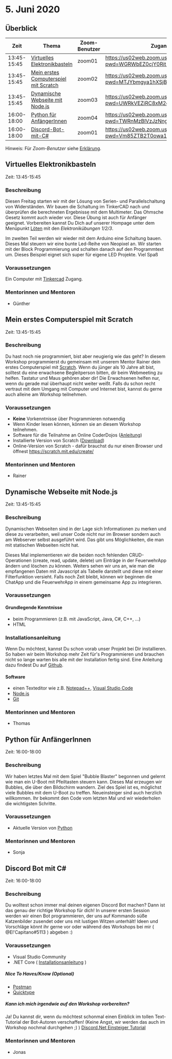 # 5. Juni 2020

## Überblick

| Zeit        | Thema                                                                           | Zoom-Benutzer | Zugangslink                                                                |
| ----------- | ------------------------------------------------------------------------------- | ------------- | -------------------------------------------------------------------------- |
| 13:45-15:45 | [Virtuelles Elektronikbasteln](#virtuelles-elektronikbasteln)                   | zoom01        | https://us02web.zoom.us/j/84139135484?pwd=WGRWbEZ0cjY0Rit2SVVxSWFuUmhyUT09 |
| 13:45-15:45 | [Mein erstes Computerspiel mit Scratch](#mein-erstes-computerspiel-mit-scratch) | zoom02        | https://us02web.zoom.us/j/83084810683?pwd=MTJYbmgya1hXSjBwdHRIWFk3QlZQZz09 |
| 13:45-15:45 | [Dynamische Webseite mit Node.js](#dynamische-webseite-mit-nodejs)              | zoom03        | https://us02web.zoom.us/j/81648902295?pwd=UWRkVEZiRC8xM2dGQ0pBTENzdTFzdz09 |
| 16:00-18:00 | [Python für AnfängerInnen](#python-für-anfängerinnen)                           | zoom04        | https://us02web.zoom.us/j/89358979222?pwd=TWRnMzBlVzJzNngvWEUyZlhPQytSdz09 |
| 16:00-18:00 | [Discord-Bot-mit-C#](#discord-bot-mit-c)                                        | zoom01        | https://us02web.zoom.us/j/85874187975?pwd=Vm85ZTB2T0owa1RKVE5NMkxLdGN5dz09 |

Hinweis: Für _Zoom-Benutzer_ siehe [Erklärung](https://github.com/coderdojo-linz/coderdojo-online/blob/master/Zoom.md).


## Virtuelles Elektronikbasteln

Zeit: 13:45-15:45

### Beschreibung

Diesen Freitag starten wir mit der Lösung von Serien- und Parallelschaltung von Widerständen. Wir bauen die Schaltung im TinkerCAD nach und überprüfen die berechneten Ergebnisse mit dem Multimeter. Das Ohmsche Gesetz kommt auch wieder vor. Diese Übung ist auch für Anfänger geeignet. Vorbereiten kannst Du Dich auf unserer Hompage unter dem Menüpunkt [Löten](https://linz.coderdojo.net/infos/loeten.html#%C3%BCbungen-l%C3%B6ten) mit den _Elektronikübungen 1/2/3_.

Im zweiten Teil werden wir wieder mit dem Arduino eine Schaltung bauen. Dieses Mal steuern wir eine bunte Led-Reihe von Neopixel an. Wir starten mit der Block Programmierung und schalten danach auf den Programmtext um. Dieses Beispiel eignet sich super für eigene LED Projekte. Viel Spaß

### Voraussetzungen

Ein Computer mit [Tinkercad](https://www.tinkercad.com) Zugang.

### Mentorinnen und Mentoren

- Günther


## Mein erstes Computerspiel mit Scratch

Zeit: 13:45-15:45

### Beschreibung

Du hast noch nie programmiert, bist aber neugierig wie das geht? In diesem Workshop programmierst du gemeinsam mit unserem Mentor Rainer dein erstes Computerspiel mit [Scratch](https://scratch.mit.edu/). Wenn du jünger als 10 Jahre alt bist, solltest du eine erwachsene Begleitperson bitten, dir beim Webmeeting zu helfen. Tastatur und Maus gehören aber dir! Die Erwachsenen helfen nur, wenn du gerade mal überhaupt nicht weiter weißt. Falls du schon recht vertraut mit dem Umgang mit Computer und Internet bist, kannst du gerne auch alleine am Workshop teilnehmen.

### Voraussetzungen

- **Keine** Vorkenntnisse über Programmieren notwendig
- Wenn Kinder lesen können, können sie an diesem Workshop teilnehmen.
- Software für die Teilnahme an Online CoderDojos ([Anleitung](https://linz.coderdojo.net/online-coderdojo-tipps.html))
- Installierte Version von Scratch ([Download](https://scratch.mit.edu/download))
- Online-Version von Scratch - dafür brauchst du nur einen Browser und öffnest https://scratch.mit.edu/create/

### Mentorinnen und Mentoren

- Rainer


## Dynamische Webseite mit Node.js

Zeit: 13:45-15:45

### Beschreibung

Dynamischen Webseiten sind in der Lage sich Informationen zu merken und diese zu verarbeiten, weil unser Code nicht nur im Browser sondern auch am Webserver selbst ausgeführt wird. Das gibt uns Möglichkeiten, die man mit statischen Webseiten nicht hat.

Dieses Mal implementieren wir die beiden noch fehlenden CRUD-Operationen (create, read, update, delete) um Einträge in der FeuerwehrApp ändern und löschen zu können. Weiters sehen wir uns an, wie man die empfangenen Daten mit Javascript als Tabelle darstellt und diese mit einer Filterfunktion versieht. Falls noch Zeit bleibt, können wir beginnen die ChatApp und die FeuerwehrApp in einem gemeinsame App zu integrieren.

### Voraussetzungen

#### Grundlegende Kenntnisse

- beim Programmieren (z.B. mit JavaScript, Java, C#, C++, ...)
- HTML

### Installationsanleitung

Wenn Du möchtest, kannst Du schon vorab unser Projekt bei Dir installieren. So haben wir beim Workshop mehr Zeit für's Programmieren und brauchen nicht so lange warten bis alle mit der Installation fertig sind. Eine Anleitung dazu findest Du auf [Github](https://github.com/coderdojo-neusiedl/dynamic-webpage/tree/workshop-20200605).

#### Software

- einen Texteditor wie z.B. [Notepad++](https://notepad-plus-plus.org), [Visual Studio Code](https://code.visualstudio.com)
- [Node.js](https://nodejs.org/en/download/)
- [Git](https://git-scm.com/download/win)

### Mentorinnen und Mentoren

- Thomas


## Python für AnfängerInnen

Zeit: 16:00-18:00

### Beschreibung

Wir haben letztes Mal mit dem Spiel "Bubble Blaster" begonnen und gelernt wie man ein U-Boot mit Pfeiltasten steuern kann. Dieses Mal erzeugen wir Bubbles, die über den Bildschirm wandern. Ziel des Spiel ist es, möglichst viele Bubbles mit dem U-Boot zu treffen.
Neueinsteiger sind auch herzlich willkommen. Ihr bekommt den Code vom letzten Mal und wir wiederholen die wichtigsten Schritte.

### Voraussetzungen

- Aktuelle Version von [Python](https://www.python.org/downloads/)

### Mentorinnen und Mentoren

- Sonja


## Discord Bot mit C#

Zeit: 16:00-18:00

### Beschreibung

Du wolltest schon immer mal deinen eigenen Discord Bot machen? Dann ist das genau der richtige Workshop für dich!
In unserer ersten Session werden wir einen Bot programmieren, der uns auf Kommando süße Katzenbilder zusendet oder uns mit lustigen Witzen unterhält!
Ideen und Vorschläge könnt ihr gerne vor oder während des Workshops bei mir ( @El'Capitano#5113 ) abgeben :)

### Voraussetzungen

- Visual Studio Community
- .NET Core ( [Installationsanleitung](https://github.com/coderdojo-linz/coderdojo-online/blob/master/vs-dotnet-core-workload.md) )

##### Nice To Haves/Know (Optional)

- [Postman](https://www.postman.com/downloads/)
- [Quicktype](https://app.quicktype.io)

##### Kann ich mich irgendwie auf den Workshop vorbereiten?

Ja! Du kannst dir, wenn du möchtest schonmal einen Einblick im tollen Text-Tutorial der Bot-Autoren verschaffen! (Keine Angst, wir werden das auch im Workshop nochmal durchgehen ;) ) [Discord.Net Einsteiger Tutorial](https://discord.foxbot.me/latest/guides/getting_started/installing.html)

### Mentorinnen und Mentoren

- Jonas
